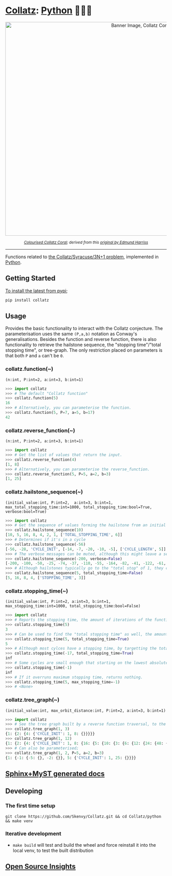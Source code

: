 # [Collatz](https://github.com/Skenvy/Collatz): [Python](https://github.com/Skenvy/Collatz/tree/main/python) 🐍🐍🐍
<p align="center"><img alt="Banner Image, Collatz Coral" src="https://raw.githubusercontent.com/wiki/Skenvy/Collatz/.meta/banners/modifications/_Python.png" width=830 height=666/></p>
<sub><p align="center"><i>
  <a href="https://github.com/Skenvy/Collatz/blob/main/.meta/banners/README.md">Colourised Collatz Coral</a>; derived from this
  <a href="https://twitter.com/Gelada/status/846751901756653568">original by Edmund Harriss</a>
</i></p></sub>

---
Functions related to [the Collatz/Syracuse/3N+1 problem](https://en.wikipedia.org/wiki/Collatz_conjecture), implemented in [Python](https://www.python.org/).
## Getting Started
[To install the latest from pypi](https://pypi.org/project/collatz/);
```sh
pip install collatz
```
## Usage
Provides the basic functionality to interact with the Collatz conjecture.
The parameterisation uses the same `(P,a,b)` notation as Conway's generalisations.
Besides the function and reverse function, there is also functionality to retrieve the hailstone sequence, the "stopping time"/"total stopping time", or tree-graph. 
The only restriction placed on parameters is that both `P` and `a` can't be `0`.
### collatz.function(~)
`(n:int, P:int=2, a:int=3, b:int=1)`
```python
>>> import collatz
>>> # The default "Collatz function"
>>> collatz.function(5)
16
>>> # Alternatively, you can parameterise the function.
>>> collatz.function(5, P=7, a=5, b=17)
42
```
### collatz.reverse_function(~)
`(n:int, P:int=2, a:int=3, b:int=1)`
```python
>>> import collatz
>>> # Get the list of values that return the input.
>>> collatz.reverse_function(4)
[1, 8]
>>> # Alternatively, you can parameterise the reverse_function.
>>> collatz.reverse_function(5, P=5, a=2, b=3)
[1, 25]
```
### collatz.hailstone_sequence(~)
`(initial_value:int, P:int=2,  a:int=3, b:int=1, max_total_stopping_time:int=1000, total_stopping_time:bool=True, verbose:bool=True)`
```python
>>> import collatz
>>> # Get the sequence of values forming the hailstone from an initial value
>>> collatz.hailstone_sequence(10)
[10, 5, 16, 8, 4, 2, 1, ['TOTAL_STOPPING_TIME', 6]]
>>> # Determines if it's in a cycle
>>> collatz.hailstone_sequence(-56)
[-56, -28, 'CYCLE_INIT', [-14, -7, -20, -10, -5], ['CYCLE_LENGTH', 5]]
>>> # The verbose messages can be muted, although this might leave a sense of ambiguity for larger lists.
>>> collatz.hailstone_sequence(-200, verbose=False)
[-200, -100, -50, -25, -74, -37, -110, -55, -164, -82, -41, -122, -61, -182, -91, -272, -136, -68, -34, -17, -50]
>>> # Although hailstones typically go to the "total stop" of 1, they can be set to terminate on the regular stop
>>> collatz.hailstone_sequence(5, total_stopping_time=False)
[5, 16, 8, 4, ['STOPPING_TIME', 3]]
```
### collatz.stopping_time(~)
`(initial_value:int, P:int=2, a:int=3, b:int=1, max_stopping_time:int=1000, total_stopping_time:bool=False)`
```python
>>> import collatz
>>> # Reports the stopping time, the amount of iterations of the function to reach a value lower than the initial value.
>>> collatz.stopping_time(5)
3
>>> # Can be used to find the "total stopping time" as well, the amount of iterations to reach "1"
>>> collatz.stopping_time(5, total_stopping_time=True)
5
>>> # Although most cylces have a stopping time, by targetting the total stopping time, you can see if a value leads into a cycle by the 'inf' return
>>> collatz.stopping_time(-17, total_stopping_time=True)
inf
>>> # Some cycles are small enough that starting on the lowest absolute value will still identify a cycle.
>>> collatz.stopping_time(-1)
inf
>>> # If it overruns maximum stopping time, returns nothing.
>>> collatz.stopping_time(5, max_stopping_time=-1)
>>> # <None>
```
### collatz.tree_graph(~)
`(initial_value:int, max_orbit_distance:int, P:int=2, a:int=3, b:int=1)`
```python
>>> import collatz
>>> # See the tree graph built by a reverse function traversal, to the depth specified by max_orbit_distance.
>>> collatz.tree_graph(1, 3)
{1: {2: {4: {'CYCLE_INIT': 1, 8: {}}}}}
>>> collatz.tree_graph(1, 12)
{1: {2: {4: {'CYCLE_INIT': 1, 8: {16: {5: {10: {3: {6: {12: {24: {48: {96: {}}}}}}, 20: {40: {13: {26: {52: {17: {}, 104: {}}}}, 80: {160: {53: {106: {}}, 320: {640: {}}}}}}}}, 32: {64: {21: {42: {84: {168: {336: {672: {}}}}}}, 128: {256: {85: {170: {340: {113: {}, 680: {}}}}, 512: {1024: {341: {682: {}}, 2048: {4096: {}}}}}}}}}}}}}}
>>> # Can also be parameterised;
>>> collatz.tree_graph(1, 2, P=5, a=2, b=3)
{1: {-1: {-5: {}, -2: {}}, 5: {'CYCLE_INIT': 1, 25: {}}}}
```
## [Sphinx+MyST generated docs](https://skenvy.github.io/Collatz/python/)
## Developing
### The first time setup
```
git clone https://github.com/Skenvy/Collatz.git && cd Collatz/python && make venv
```
### Iterative development
* `make build` will test and build the wheel and force reinstall it into the local venv, to test the built distribution
## [Open Source Insights](https://deps.dev/pypi/collatz)

